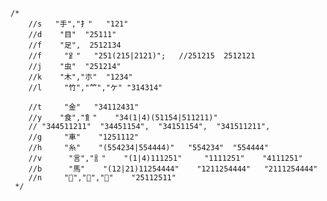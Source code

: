 ﻿

    /*
        //s   "手","扌"   "121"
        //d    "目"  "25111"
        //f    "足",  2512134
        //f     "𧾷"   "251(215|2121)";   //251215  2512121
        //j    "虫"  "251214"
        //k    "木","朩"  "1234"
        //l     "竹","⺮","ケ" "314314"

        //t     "金"   "34112431"
        //y    "食","飠"    "34(1|4)(51154|511211)"    
        // "344511211"  "34451154",  "34151154",  "341511211",
        //g     "車"    "1251112"
        //h     "糸"    "(554234|554444)"   "554234"  "554444"
        //v      "言","訁"    "(1|4)111251"     "1111251"    "4111251"
        //b      "馬"    "(12|21)11254444"    "1211254444"   "2111254444"
        //n     "𠁣","𠃛","門"    "25112511"
     */
    